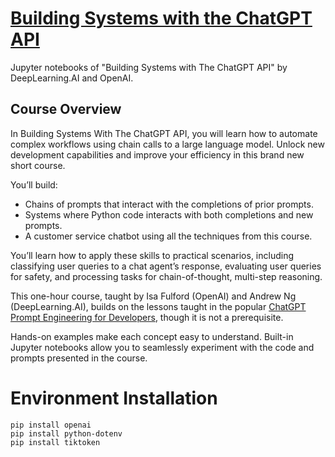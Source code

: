# [Building Systems with the ChatGPT API](https://www.deeplearning.ai/short-courses/building-systems-with-chatgpt/)

Jupyter notebooks of "Building Systems with The ChatGPT API" by DeepLearning.AI and OpenAI.

## Course Overview

In Building Systems With The ChatGPT API, you will learn how to automate complex workflows using chain calls to a large language model. Unlock new development capabilities and improve your efficiency in this brand new short course.

You’ll build:

- Chains of prompts that interact with the completions of prior prompts.
- Systems where Python code interacts with both completions and new prompts.
- A customer service chatbot using all the techniques from this course.

You’ll learn how to apply these skills to practical scenarios, including classifying user queries to a chat agent’s response, evaluating user queries for safety, and processing tasks for chain-of-thought, multi-step reasoning. 

This one-hour course, taught by Isa Fulford (OpenAI) and Andrew Ng (DeepLearning.AI), builds on the lessons taught in the popular [ChatGPT Prompt Engineering for Developers](https://www.deeplearning.ai/short-courses/chatgpt-prompt-engineering-for-developers/), though it is not a prerequisite. 

Hands-on examples make each concept easy to understand. Built-in Jupyter notebooks allow you to seamlessly experiment with the code and prompts presented in the course.

# Environment Installation

```
pip install openai
pip install python-dotenv
pip install tiktoken

```
